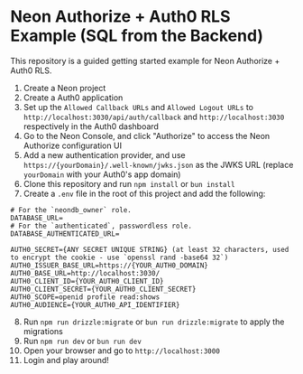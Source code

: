 # Neon Authorize + Auth0 RLS Example (SQL from the Backend)

This repository is a guided getting started example for Neon Authorize + Auth0 RLS.

1. Create a Neon project
2. Create a Auth0 application
3. Set up the `Allowed Callback URLs` and `Allowed Logout URLs` to `http://localhost:3030/api/auth/callback` and `http://localhost:3030` respectively in the Auth0 dashboard
4. Go to the Neon Console, and click "Authorize" to access the Neon Authorize configuration UI
5. Add a new authentication provider, and use `https://{yourDomain}/.well-known/jwks.json` as the JWKS URL (replace `yourDomain` with your Auth0's app domain)
6. Clone this repository and run `npm install` or `bun install`
7. Create a `.env` file in the root of this project and add the following:

```
# For the `neondb_owner` role.
DATABASE_URL=
# For the `authenticated`, passwordless role.
DATABASE_AUTHENTICATED_URL=

AUTH0_SECRET={ANY SECRET UNIQUE STRING} (at least 32 characters, used to encrypt the cookie - use `openssl rand -base64 32`)
AUTH0_ISSUER_BASE_URL=https://{YOUR_AUTH0_DOMAIN}
AUTH0_BASE_URL=http://localhost:3030/
AUTH0_CLIENT_ID={YOUR_AUTH0_CLIENT_ID}
AUTH0_CLIENT_SECRET={YOUR_AUTH0_CLIENT_SECRET}
AUTH0_SCOPE=openid profile read:shows
AUTH0_AUDIENCE={YOUR_AUTH0_API_IDENTIFIER}
```

8. Run `npm run drizzle:migrate` or `bun run drizzle:migrate` to apply the migrations
9. Run `npm run dev` or `bun run dev`
10. Open your browser and go to `http://localhost:3000`
11. Login and play around!
